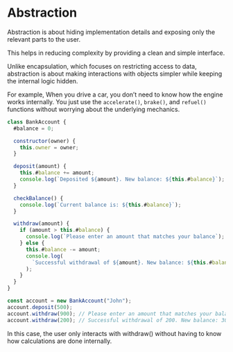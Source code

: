 # Abstraction

Abstraction is about hiding implementation details and exposing only the relevant parts to the user.

This helps in reducing complexity by providing a clean and simple interface.

Unlike encapsulation, which focuses on restricting access to data, abstraction is about making interactions with objects simpler while keeping the internal logic hidden.

For example, When you drive a car, you don’t need to know how the engine works internally. You just use the `accelerate()`, `brake()`, and `refuel()` functions without worrying about the underlying mechanics.
```js
class BankAccount {
  #balance = 0;

  constructor(owner) {
    this.owner = owner;
  }

  deposit(amount) {
    this.#balance += amount;
    console.log(`Deposited ${amount}. New balance: ${this.#balance}`);
  }

  checkBalance() {
    console.log(`Current balance is: ${this.#balance}`);
  }

  withdraw(amount) {
    if (amount > this.#balance) {
      console.log(`Please enter an amount that matches your balance`);
    } else {
      this.#balance -= amount;
      console.log(
        `Successful withdrawal of ${amount}. New balance: ${this.#balance}`,
      );
    }
  }
}

const account = new BankAccount("John");
account.deposit(500);
account.withdraw(900); // Please enter an amount that matches your balance
account.withdraw(200); // Successful withdrawal of 200. New balance: 300
```
In this case, the user only interacts with withdraw() without having to know how calculations are done internally.